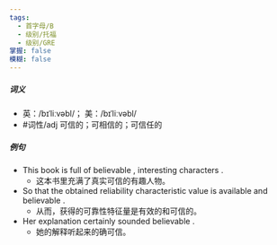 ```yaml
---
tags:
  - 首字母/B
  - 级别/托福
  - 级别/GRE
掌握: false
模糊: false
---
```

##### 词义
- 英：/bɪˈliːvəbl/； 美：/bɪˈliːvəbl/
- #词性/adj  可信的；可相信的；可信任的
##### 例句
- This book is full of believable , interesting characters .
	- 这本书里充满了真实可信的有趣人物。
- So that the obtained reliability characteristic value is available and believable .
	- 从而，获得的可靠性特征量是有效的和可信的。
- Her explanation certainly sounded believable .
	- 她的解释听起来的确可信。
